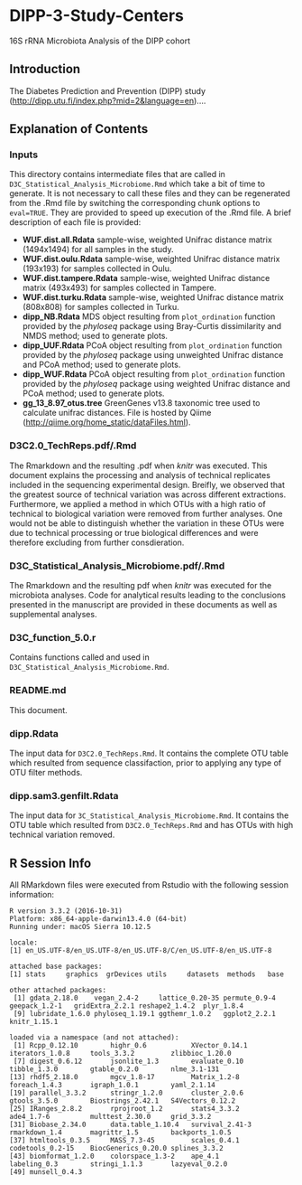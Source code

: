 # DIPP-3-Study-Centers
16S rRNA Microbiota Analysis of the DIPP cohort

## Introduction

The Diabetes Prediction and Prevention (DIPP) study (http://dipp.utu.fi/index.php?mid=2&language=en)....

## Explanation of Contents

### Inputs

This directory contains intermediate files that are called in ```D3C_Statistical_Analysis_Microbiome.Rmd``` which take a bit of time to generate. It is not necessary to call these files and they can be regenerated from the .Rmd file by switching the corresponding chunk options to ```eval=TRUE```. They are provided to speed up execution of the .Rmd file. A brief description of each file is provided:

- **WUF.dist.all.Rdata** sample-wise, weighted Unifrac distance matrix (1494x1494) for all samples in the study.
- **WUF.dist.oulu.Rdata** sample-wise, weighted Unifrac distance matrix (193x193) for samples collected in Oulu.
- **WUF.dist.tampere.Rdata** sample-wise, weighted Unifrac distance matrix (493x493) for samples collected in Tampere.
- **WUF.dist.turku.Rdata** sample-wise, weighted Unifrac distance matrix (808x808) for samples collected in Turku.
- **dipp_NB.Rdata** MDS object resulting from ```plot_ordination``` function provided by the *phyloseq* package using Bray-Curtis dissimilarity and NMDS method; used to generate plots.
- **dipp_UUF.Rdata** PCoA object resulting from ```plot_ordination``` function provided by the *phyloseq* package using unweighted Unifrac distance and PCoA method; used to generate plots.
- **dipp_WUF.Rdata** PCoA object resulting from ```plot_ordination``` function provided by the *phyloseq* package using weighted Unifrac distance and PCoA method; used to generate plots.
- **gg_13_8.97_otus.tree** GreenGenes v13.8 taxonomic tree used to calculate unifrac distances. File is hosted by Qiime (http://qiime.org/home_static/dataFiles.html).

### D3C2.0_TechReps.pdf/.Rmd

The Rmarkdown and the resulting .pdf when *knitr* was executed. This document explains the processing and analysis of technical replicates included in the sequencing experimental design. Breifly, we observed that the greatest source of technical variation was across different extractions. Furthermore, we applied a method in which OTUs with a high ratio of technical to biological variation were removed from further analyses. One would not be able to distinguish whether the variation in these OTUs were due to technical processing or true biological differences and were therefore excluding from further consdieration.

### D3C_Statistical_Analysis_Microbiome.pdf/.Rmd

The Rmarkdown and the resulting pdf when *knitr* was executed for the microbiota analyses. Code for analytical results leading to the conclusions presented in the manuscript are provided in these documents as well as supplemental analyses. 

### D3C_function_5.0.r

Contains functions called and used in ```D3C_Statistical_Analysis_Microbiome.Rmd```.

### README.md

This document.

### dipp.Rdata

The input data for ```D3C2.0_TechReps.Rmd```. It contains the complete OTU table which resulted from sequence classifaction, prior to applying any type of OTU filter methods.

### dipp.sam3.genfilt.Rdata

The input data for ```3C_Statistical_Analysis_Microbiome.Rmd```. It contains the OTU table which resulted from ```D3C2.0_TechReps.Rmd``` and has OTUs with high technical variation removed.

## R Session Info

All RMarkdown files were executed from Rstudio with the following session information:

```
R version 3.3.2 (2016-10-31)
Platform: x86_64-apple-darwin13.4.0 (64-bit)
Running under: macOS Sierra 10.12.5

locale:
[1] en_US.UTF-8/en_US.UTF-8/en_US.UTF-8/C/en_US.UTF-8/en_US.UTF-8

attached base packages:
[1] stats     graphics  grDevices utils     datasets  methods   base     

other attached packages:
 [1] gdata_2.18.0    vegan_2.4-2     lattice_0.20-35 permute_0.9-4   geepack_1.2-1   gridExtra_2.2.1 reshape2_1.4.2  plyr_1.8.4     
 [9] lubridate_1.6.0 phyloseq_1.19.1 ggthemr_1.0.2   ggplot2_2.2.1   knitr_1.15.1   

loaded via a namespace (and not attached):
 [1] Rcpp_0.12.10        highr_0.6           XVector_0.14.1      iterators_1.0.8     tools_3.3.2         zlibbioc_1.20.0    
 [7] digest_0.6.12       jsonlite_1.3        evaluate_0.10       tibble_1.3.0        gtable_0.2.0        nlme_3.1-131       
[13] rhdf5_2.18.0        mgcv_1.8-17         Matrix_1.2-8        foreach_1.4.3       igraph_1.0.1        yaml_2.1.14        
[19] parallel_3.3.2      stringr_1.2.0       cluster_2.0.6       gtools_3.5.0        Biostrings_2.42.1   S4Vectors_0.12.2   
[25] IRanges_2.8.2       rprojroot_1.2       stats4_3.3.2        ade4_1.7-6          multtest_2.30.0     grid_3.3.2         
[31] Biobase_2.34.0      data.table_1.10.4   survival_2.41-3     rmarkdown_1.4       magrittr_1.5        backports_1.0.5    
[37] htmltools_0.3.5     MASS_7.3-45         scales_0.4.1        codetools_0.2-15    BiocGenerics_0.20.0 splines_3.3.2      
[43] biomformat_1.2.0    colorspace_1.3-2    ape_4.1             labeling_0.3        stringi_1.1.3       lazyeval_0.2.0     
[49] munsell_0.4.3      
```
